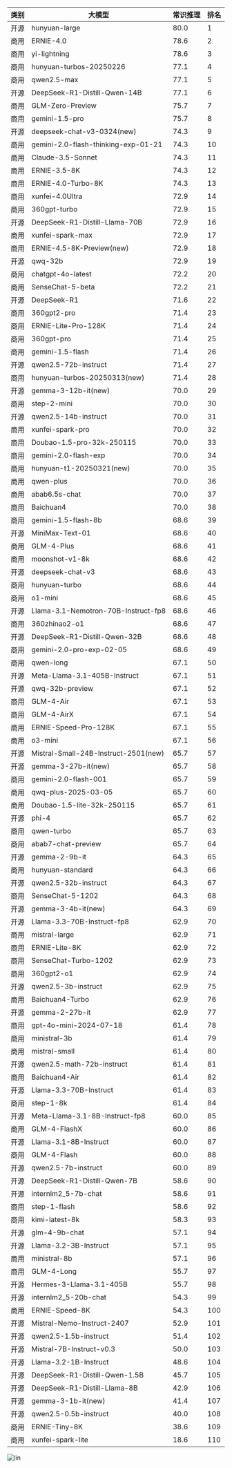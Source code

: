 
| 类别 | 大模型                         | 常识推理 | 排名 |
|-----|------------------------------|---------|----|
|开源|hunyuan-large|80.0|1|
|商用|ERNIE-4.0|78.6|2|
|商用|yi-lightning|78.6|3|
|商用|hunyuan-turbos-20250226|77.1|4|
|商用|qwen2.5-max|77.1|5|
|开源|DeepSeek-R1-Distill-Qwen-14B|77.1|6|
|商用|GLM-Zero-Preview|75.7|7|
|商用|gemini-1.5-pro|75.7|8|
|开源|deepseek-chat-v3-0324(new)|74.3|9|
|商用|gemini-2.0-flash-thinking-exp-01-21|74.3|10|
|商用|Claude-3.5-Sonnet|74.3|11|
|商用|ERNIE-3.5-8K|74.3|12|
|商用|ERNIE-4.0-Turbo-8K|74.3|13|
|商用|xunfei-4.0Ultra|72.9|14|
|商用|360gpt-turbo|72.9|15|
|开源|DeepSeek-R1-Distill-Llama-70B|72.9|16|
|商用|xunfei-spark-max|72.9|17|
|商用|ERNIE-4.5-8K-Preview(new)|72.9|18|
|开源|qwq-32b|72.9|19|
|商用|chatgpt-4o-latest|72.2|20|
|商用|SenseChat-5-beta|72.2|21|
|开源|DeepSeek-R1|71.6|22|
|商用|360gpt2-pro|71.4|23|
|商用|ERNIE-Lite-Pro-128K|71.4|24|
|商用|360gpt-pro|71.4|25|
|商用|gemini-1.5-flash|71.4|26|
|开源|qwen2.5-72b-instruct|71.4|27|
|商用|hunyuan-turbos-20250313(new)|71.4|28|
|开源|gemma-3-12b-it(new)|70.0|29|
|商用|step-2-mini|70.0|30|
|开源|qwen2.5-14b-instruct|70.0|31|
|商用|xunfei-spark-pro|70.0|32|
|商用|Doubao-1.5-pro-32k-250115|70.0|33|
|商用|gemini-2.0-flash-exp|70.0|34|
|商用|hunyuan-t1-20250321(new)|70.0|35|
|商用|qwen-plus|70.0|36|
|商用|abab6.5s-chat|70.0|37|
|商用|Baichuan4|70.0|38|
|商用|gemini-1.5-flash-8b|68.6|39|
|开源|MiniMax-Text-01|68.6|40|
|商用|GLM-4-Plus|68.6|41|
|商用|moonshot-v1-8k|68.6|42|
|开源|deepseek-chat-v3|68.6|43|
|商用|hunyuan-turbo|68.6|44|
|商用|o1-mini|68.6|45|
|开源|Llama-3.1-Nemotron-70B-Instruct-fp8|68.6|46|
|商用|360zhinao2-o1|68.6|47|
|开源|DeepSeek-R1-Distill-Qwen-32B|68.6|48|
|商用|gemini-2.0-pro-exp-02-05|68.6|49|
|商用|qwen-long|67.1|50|
|开源|Meta-Llama-3.1-405B-Instruct|67.1|51|
|开源|qwq-32b-preview|67.1|52|
|商用|GLM-4-Air|67.1|53|
|商用|GLM-4-AirX|67.1|54|
|商用|ERNIE-Speed-Pro-128K|67.1|55|
|商用|o3-mini|67.1|56|
|开源|Mistral-Small-24B-Instruct-2501(new)|65.7|57|
|开源|gemma-3-27b-it(new)|65.7|58|
|商用|gemini-2.0-flash-001|65.7|59|
|商用|qwq-plus-2025-03-05|65.7|60|
|商用|Doubao-1.5-lite-32k-250115|65.7|61|
|开源|phi-4|65.7|62|
|商用|qwen-turbo|65.7|63|
|商用|abab7-chat-preview|65.7|64|
|开源|gemma-2-9b-it|64.3|65|
|商用|hunyuan-standard|64.3|66|
|开源|qwen2.5-32b-instruct|64.3|67|
|商用|SenseChat-5-1202|64.3|68|
|开源|gemma-3-4b-it(new)|64.3|69|
|开源|Llama-3.3-70B-Instruct-fp8|62.9|70|
|商用|mistral-large|62.9|71|
|商用|ERNIE-Lite-8K|62.9|72|
|商用|SenseChat-Turbo-1202|62.9|73|
|商用|360gpt2-o1|62.9|74|
|开源|qwen2.5-3b-instruct|62.9|75|
|商用|Baichuan4-Turbo|62.9|76|
|开源|gemma-2-27b-it|62.9|77|
|商用|gpt-4o-mini-2024-07-18|61.4|78|
|商用|ministral-3b|61.4|79|
|商用|mistral-small|61.4|80|
|开源|qwen2.5-math-72b-instruct|61.4|81|
|商用|Baichuan4-Air|61.4|82|
|开源|Llama-3.3-70B-Instruct|61.4|83|
|商用|step-1-8k|61.4|84|
|开源|Meta-Llama-3.1-8B-Instruct-fp8|60.0|85|
|商用|GLM-4-FlashX|60.0|86|
|开源|Llama-3.1-8B-Instruct|60.0|87|
|商用|GLM-4-Flash|60.0|88|
|开源|qwen2.5-7b-instruct|60.0|89|
|开源|DeepSeek-R1-Distill-Qwen-7B|58.6|90|
|开源|internlm2_5-7b-chat|58.6|91|
|商用|step-1-flash|58.6|92|
|商用|kimi-latest-8k|58.3|93|
|开源|glm-4-9b-chat|57.1|94|
|开源|Llama-3.2-3B-Instruct|57.1|95|
|商用|ministral-8b|57.1|96|
|商用|GLM-4-Long|55.7|97|
|开源|Hermes-3-Llama-3.1-405B|55.7|98|
|开源|internlm2_5-20b-chat|54.3|99|
|商用|ERNIE-Speed-8K|54.3|100|
|开源|Mistral-Nemo-Instruct-2407|52.9|101|
|开源|qwen2.5-1.5b-instruct|51.4|102|
|开源|Mistral-7B-Instruct-v0.3|50.0|103|
|开源|Llama-3.2-1B-Instruct|48.6|104|
|开源|DeepSeek-R1-Distill-Qwen-1.5B|45.7|105|
|开源|DeepSeek-R1-Distill-Llama-8B|42.9|106|
|开源|gemma-3-1b-it(new)|41.4|107|
|开源|qwen2.5-0.5b-instruct|40.0|108|
|商用|ERNIE-Tiny-8K|38.6|109|
|商用|xunfei-spark-lite|18.6|110|


![lin](../pic/常识推理.png)
